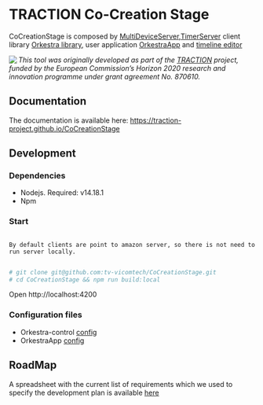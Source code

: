 # TRACTION Co-Creation Stage

CoCreationStage is composed by [MultiDeviceServer](https://github.com/tv-vicomtech/orkestra-server),[TimerServer](https://github.com/tv-vicomtech/motionServer)
client library [Orkestra library](https://github.com/tv-vicomtech/Orkestralib), user application [OrkestraApp](https://github.com/tv-vicomtech/traction_RealTimePerformanceEngine/tree/master/orkestraApp) and [timeline editor](https://github.com/tv-vicomtech/traction_RealTimePerformanceEngine/tree/master/orkestra-control)

<img src="https://www.traction-project.eu/wp-content/uploads/sites/3/2020/02/Logo-cabecera-Traction.png" align="left"/><em>This tool was originally developed as part of the <a href="https://www.traction-project.eu/">TRACTION</a> project, funded by the European Commission’s <a hef="http://ec.europa.eu/programmes/horizon2020/">Horizon 2020</a> research and innovation programme under grant agreement No. 870610.</em>




## Documentation

The documentation is available here: https://traction-project.github.io/CoCreationStage

## Development

### Dependencies

* Nodejs. Required: v14.18.1
* Npm

### Start

```note

By default clients are point to amazon server, so there is not need to run server locally.

```

```bash

# git clone git@github.com:tv-vicomtech/CoCreationStage.git
# cd CoCreationStage && npm run build:local
```

Open http://localhost:4200
### Configuration files

* Orkestra-control [config](https://github.com/tv-vicomtech/CoCreationStage/blob/dev/orkestra-control/src/environments/environment.ts)
* OrkestraApp [config](https://github.com/tv-vicomtech/CoCreationStage/blob/dev/orkestraApp/src/config/environmet.js)

## RoadMap

A spreadsheet with the current list of requirements which we used to specify the development plan is available [here](https://docs.google.com/spreadsheets/d/1U2GEB4njDMaD-rHioXpe94aZHqeWgJZ2OILTFniNNLY/edit#gid=1438711263)
